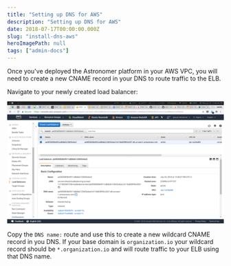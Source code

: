 ```yaml
---
title: "Setting up DNS for AWS"
description: "Setting up DNS for AWS"
date: 2018-07-17T00:00:00.000Z
slug: "install-dns-aws"
heroImagePath: null
tags: ["admin-docs"]
---
```


Once you've deployed the Astronomer platform in your AWS VPC, you will need to create a new CNAME record in your DNS to route traffic to the ELB.

Navigate to your newly created load balancer:

![aws-elb](/assets/img/elb_storage.png)

Copy the `DNS name:` route and use this to create a new wildcard CNAME record in you DNS. If your base domain is `organization.io` your wildcard record should be `*.organization.io` and will route traffic to your ELB using that DNS name.